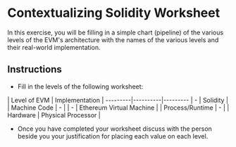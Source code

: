 # Contextualizing Solidity Worksheet

In this exercise, you will be filling in a simple chart (pipeline) of the various levels of the EVM's architecture with the names of the various levels and their real-world implementation.

## Instructions

* Fill in the levels of the following worksheet:

 | Level of EVM  | Implementation |
---------|----------|---------
| - | Solidity |
| Machine Code | - |
| - | Ethereum Virtual Machine |
| Process/Runtime | - |
| Hardware | Physical Processor |

* Once you have completed your worksheet discuss with the person beside you your justification for placing each value on each level.
